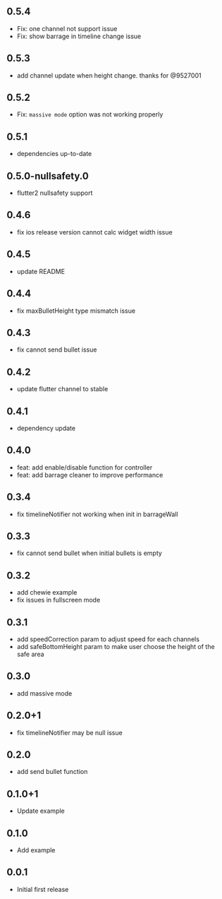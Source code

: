 ## 0.5.4

* Fix: one channel not support issue
* Fix: show barrage in timeline change issue

## 0.5.3

* add channel update when height change. thanks for @9527001

## 0.5.2

* Fix: `massive mode` option was not working properly

## 0.5.1

* dependencies up-to-date

## 0.5.0-nullsafety.0

* flutter2 nullsafety support

## 0.4.6

* fix ios release version cannot calc widget width issue

## 0.4.5

* update README

## 0.4.4

* fix maxBulletHeight type mismatch issue

## 0.4.3

* fix cannot send bullet issue

## 0.4.2

* update flutter channel to stable

## 0.4.1

* dependency update

## 0.4.0

* feat: add enable/disable function for controller
* feat: add barrage cleaner to improve performance

## 0.3.4

* fix timelineNotifier not working when init in barrageWall

## 0.3.3

* fix cannot send bullet when initial bullets is empty

## 0.3.2

* add chewie example
* fix issues in fullscreen mode

## 0.3.1

* add speedCorrection param to adjust speed for each channels
* add safeBottomHeight param to make user choose the height of the safe area

## 0.3.0

* add massive mode

## 0.2.0+1

* fix timelineNotifier may be null issue

## 0.2.0

* add send bullet function

## 0.1.0+1

* Update example

## 0.1.0

* Add example

## 0.0.1

* Initial first release
